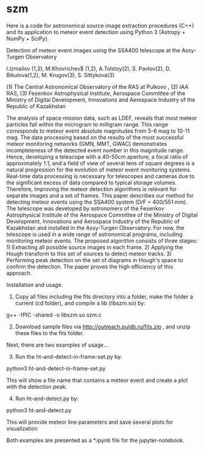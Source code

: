 # szm
Here is a code for astronomical source image extraction procedures (C++) and its application to meteor event detection using Python 3 (Astropy + NumPy + SciPy). 

Detection of meteor event images using the SSA400 telescope at the Assy-Turgen Observatory

I.Izmailov (1,2), M.Khovrichev$ (1,2), A.Tolstoy(2), S. Pavlov(2), D. Bikulova(1,2), M. Krugov(3), S. Sittykova(3)

(1) The Central Astronomical Observatory of the RAS at Pulkovo , 
(2) IAA RAS, 
(3) Fesenkov Astrophysical Institute, Aerospace Committee of the Ministry of Digital Development, Innovations and Aerospace Industry of the Republic of Kazakhstan


The analysis of space mission data, such as LDEF, reveals that most meteor particles fall within the microgram to milligram range. This range corresponds to meteor event absolute magnitudes from 5-6 mag to 10-11 mag. The data processing based on the results of the most successful meteor monitoring networks (GMN, MMT, GWAC) demonstrates incompleteness of the detected event number in this magnitude range. Hence, developing a telescope with a 40-50cm aperture, a focal ratio of approximately 1:1, and a field of view of several tens of square degrees is a natural progression for the evolution of meteor event monitoring systems. Real-time data processing is necessary for telescopes and cameras due to the significant excess of data compared to typical storage volumes. Therefore, improving the meteor detection algorithms is relevant for separate images and a set of frames. This paper describes our method for detecting meteor events using the SSA400 system (D/F = 400/551 mm). The telescope was developed by astronomers of the Fesenkov Astrophysical Institute of the Aerospace Committee of the Ministry of Digital Development, Innovations and Aerospace Industry of the Republic of Kazakhstan and installed in the Assy-Turgen Observatory. For now, the telescope is used in a wide range of astronomical programs, including monitoring meteor events. The proposed algorithm consists of three stages: 1) Extracting all possible source images in each frame. 2) Applying the Hough transform to this set of sources to detect meteor tracks. 3) Performing peak detection on the set of diagrams in Hough's space to confirm the detection. The paper proves the high efficiency of this approach.

Installation and usage.

1. Copy all files including the fits directory into a folder, make the folder a current (cd folder), and compile a lib (libszm.so) by: 

g++ -fPIC -shared -o libszm.so szm.c

2. Download sample files via http://outreach.puldb.ru/fits.zip , and unzip these files to the fits folder.

Next, there are two examples of usage...

3. Run the ht-and-detect-in-frame-set.py by:

python3 ht-and-detect-in-frame-set.py

This will show a file name that contains a meteor event and create a plot with the detection peak.

4. Run ht-and-detect.py by:

python3 ht-and-detect.py

This will provide meteor line parameters and save several plots for visualization

Both examples are presented as a *.ipynb file for the jupyter-notebook.
